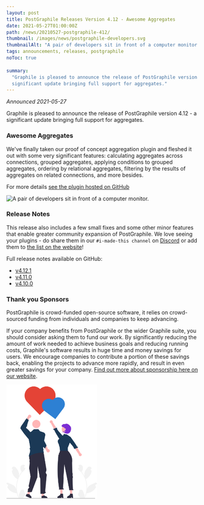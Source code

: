 ```yaml
---
layout: post
title: PostGraphile Releases Version 4.12 - Awesome Aggregates
date: 2021-05-27T01:00:00Z
path: /news/20210527-postgraphile-412/
thumbnail: /images/news/postgraphile-developers.svg
thumbnailAlt: "A pair of developers sit in front of a computer monitor."
tags: announcements, releases, postgraphile
noToc: true

summary:
  "Graphile is pleased to announce the release of PostGraphile version 4.12 - a
  significant update bringing full support for aggregates."
---
```


_Announced 2021-05-27_

<p class='intro'>
Graphile is pleased to announce the release of PostGraphile version 4.12 - a significant update bringing full support for aggregates. 
</p>

### Awesome Aggregates

We've finally taken our proof of concept aggregation plugin and fleshed it out
with some very significant features: calculating aggregates across connections,
grouped aggregates, applying conditions to grouped aggregates, ordering by
relational aggregates, filtering by the results of aggregates on related
connections, and more besides.

For more details
[see the plugin hosted on GitHub](https://github.com/graphile/pg-aggregates)

<div class="flex flex-wrap justify-around">
<img alt="A pair of developers sit in front of a computer monitor." src="/images/news/postgraphile-developers.svg" style="max-height: 300px" />
</div>

### Release Notes

This release also includes a few small fixes and some other minor features that
enable greater community expansion of PostGraphile. We love seeing your
plugins - do share them in our `#i-made-this channel` on
[Discord](https://discord.gg/graphile) or add them to
[the list on the website](https://www.graphile.org/postgraphile/community-plugins/)!

Full release notes available on GitHub:

- [v4.12.1](https://github.com/graphile/postgraphile/releases/tag/v4.12.1)
- [v4.11.0](https://github.com/graphile/postgraphile/releases/tag/v4.11.0)
- [v4.10.0](https://github.com/graphile/postgraphile/releases/tag/v4.10.0)

### Thank you Sponsors

PostGraphile is crowd-funded open-source software, it relies on crowd-sourced
funding from individuals and companies to keep advancing.

If your company benefits from PostGraphile or the wider Graphile suite, you
should consider asking them to fund our work. By significantly reducing the
amount of work needed to achieve business goals and reducing running costs,
Graphile's software results in huge time and money savings for users. We
encourage companies to contribute a portion of these savings back, enabling the
projects to advance more rapidly, and result in even greater savings for your
company. [Find out more about sponsorship here on our website](/sponsor/).

<div class="flex flex-wrap justify-around">
<img alt="Cartoon Benjie and Jem send cartoon hearts up into the sky" src="/images/news/postgraphile-thankyou.svg" style="max-height: 300px" />
</div>
